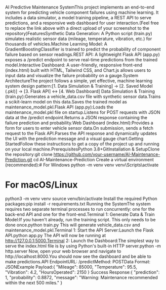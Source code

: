 AI Predictive Maintenance SystemThis project implements an end-to-end system for predicting vehicle component failures using machine learning. It includes a data simulator, a model training pipeline, a REST API to serve predictions, and a responsive web dashboard for user interaction.(Feel free to replace the link above with a direct upload of your screenshot to the repository)FeaturesSynthetic Data Generation: A Python script (train.py) simulates realistic sensor data (mileage, temperature, vibration, etc.) for thousands of vehicles.Machine Learning Model: A GradientBoostingClassifier is trained to predict the probability of component failure based on sensor readings.REST API: A lightweight Flask API (app.py) exposes a /predict endpoint to serve real-time predictions from the trained model.Interactive Dashboard: A user-friendly, responsive front-end (index.html) built with HTML, Tailwind CSS, and Chart.js allows users to input data and visualize the failure probability on a gauge.System ArchitectureThe project follows a simple, yet effective, machine learning system design pattern:[1. Data Simulation & Training] -> [2. Saved Model (.pkl)] -> [3. Flask API] <-> [4. Web Dashboard]
Data Simulation & Training (train.py):Generates a vehicle_data.csv file with synthetic sensor data.Trains a scikit-learn model on this data.Saves the trained model as maintenance_model.pkl.Flask API (app.py):Loads the maintenance_model.pkl file on startup.Listens for POST requests with JSON data at the /predict endpoint.Returns a JSON response containing the failure prediction and probability.Web Dashboard (index.html):Provides a form for users to enter vehicle sensor data.On submission, sends a fetch request to the Flask API.Parses the API response and dynamically updates the UI with the prediction message and a visual gauge chart.Getting StartedFollow these instructions to get a copy of the project up and running on your local machine.PrerequisitesPython 3.8+GitInstallation & SetupClone the repository:git clone https://github.com/your-username/AI-Maintenance-Prediction.git
cd AI-Maintenance-Prediction
Create a virtual environment (recommended):# For Windows
python -m venv venv
venv\Scripts\activate

# For macOS/Linux
python3 -m venv venv
source venv/bin/activate
Install the required Python packages:pip install -r requirements.txt
Running the SystemThe system requires two separate terminal processes to run concurrently: one for the back-end API and one for the front-end.Terminal 1: Generate Data & Train Model:If you haven't already, run the training script. This only needs to be done once.python train.py
This will generate vehicle_data.csv and maintenance_model.pkl.Terminal 1: Start the API Server:Launch the Flask API.python app.py
The API will now be running at http://127.0.0.1:5000.Terminal 2: Launch the Dashboard:The simplest way to serve the index.html file is by using Python's built-in HTTP server.python -m http.server
Now, open your web browser and navigate to http://localhost:8000.You should now see the dashboard and be able to make predictions.API EndpointURL: /predictMethod: POSTData Format: JSONExample Payload:{
  "Mileage": 85000,
  "Temperature": 95.5,
  "Vibration": 4.2,
  "HoursOperated": 2150
}
Success Response:{
  "prediction": 1,
  "probability": 0.8872,
  "message": "Warning: Maintenance recommended within the next 500 miles."
}
